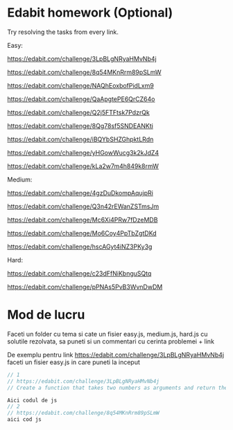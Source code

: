# Edabit homework (Optional)

Try resolving the tasks from every link.

Easy:

https://edabit.com/challenge/3LpBLgNRyaHMvNb4j

https://edabit.com/challenge/8q54MKnRrm89pSLmW

https://edabit.com/challenge/NAQhEoxbofPidLxm9

https://edabit.com/challenge/QaApgtePE6QrCZ64o

https://edabit.com/challenge/Q2j5FTFtsk7PdzrQk

https://edabit.com/challenge/8Qg78sf5SNDEANKti

https://edabit.com/challenge/iBQYbSHZGhpktLRdn

https://edabit.com/challenge/yHGowWucg3k2kJdZ4

https://edabit.com/challenge/kLa2w7m4h849k8rmW



Medium:

https://edabit.com/challenge/4gzDuDkompAqujpRi

https://edabit.com/challenge/Q3n42rEWanZSTmsJm

https://edabit.com/challenge/Mc6Xi4PRw7fDzeMDB

https://edabit.com/challenge/Mo6Coy4PpTbZgtDKd

https://edabit.com/challenge/hscAGyt4iNZ3PKy3g



Hard:

https://edabit.com/challenge/c23dFfNiKbnguSQtq

https://edabit.com/challenge/pPNAs5PvB3WvnDwDM


# Mod de lucru

Faceti un folder cu tema si cate un fisier easy.js, medium.js, hard.js cu solutile rezolvata, sa puneti si un commentari cu cerinta problemei + link

De exemplu pentru link https://edabit.com/challenge/3LpBLgNRyaHMvNb4j faceti un fisier easy.js in care puneti la inceput

```js
// 1
// https://edabit.com/challenge/3LpBLgNRyaHMvNb4j
// Create a function that takes two numbers as arguments and return their sum.

Aici codul de js
// 2
// https://edabit.com/challenge/8q54MKnRrm89pSLmW
aici cod js


```

